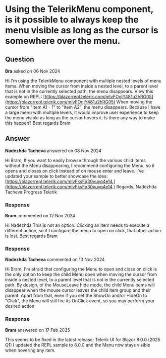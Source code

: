 # Using the TelerikMenu component, is it possible to always keep the menu visible as long as the cursor is somewhere over the menu.

## Question

**Bra** asked on 06 Nov 2024

Hi I'm using the TelerikMenu component with multiple nested levels of menu items. When moving the cursor from inside a nested level, to a parent level that is not in the currently selected path, the menu disappears. View this example on REPL: [https://blazorrepl.telerik.com/mIvFOglY481u2hRG05](https://blazorrepl.telerik.com/mIvFOglY481u2hRG05) When moving the cursor from "Item A1 - 1" to "Item A2", the menu disappears. Because I have a large menu with multiple levels, it would improve user experience to keep the menu visible as long as the cursor hovers it. Is there any way to make this happen? Best regards Bram

## Answer

**Nadezhda Tacheva** answered on 08 Nov 2024

Hi Bram, If you want to easily browse through the various child items without the Menu disappearing, I recommend configuring the Menu, so it opens and closes on click instead of on mouse enter and leave. I've updated your sample to better showcase the idea: [https://blazorrepl.telerik.com/mIvFksFq30vuyq4e14.](https://blazorrepl.telerik.com/mIvFksFq30vuyq4e14.) Regards, Nadezhda Tacheva Progress Telerik

### Response

**Bram** commented on 12 Nov 2024

Hi Nadezhda This is not an option. Clicking an item needs to execute a different action, so if I configure the menu to open on click, that other action is lost. Best regards Bram

### Response

**Nadezhda Tacheva** commented on 13 Nov 2024

Hi Bram, I'm afraid that configuring the Menu to open and close on click is the only option to keep the child Menu open when moving the cursor from inside a nested level, to a parent level that is not in the currently selected path. By design, of the MouseLeave hide mode, the child Menu items will disappear when the mouse cursor leaves the child item group and their parent. Apart from that, even if you set the ShowOn and/or HideOn to "Click", the Menu will still fire its OnClick event, so you may perform your desired action.

### Response

**Bram** answered on 17 Feb 2025

This seems to be fixed in the latest release: Telerik UI for Blazor 8.0.0 (2025 Q1) I updated the REPL sample to 8.0.0 and the Menu now stays visible when hovering any item.
